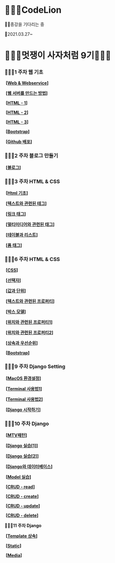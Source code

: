 # 👩🏽‍🏫CodeLion

🙏🏻종강을 기다리는 중

📖2021.03.27~

# 👰🏻‍♀️멋쟁이 사자처럼 9기👰🏾‍♂️




### __👨🏽‍💻1 주차 웹 기초__

​	__[[Web & Webservice](./1st/web&service.md)]__

​	__[[웹 서버를 만드는 방법](./1st/howtomake.md)]__

​	__[[HTML - 1](./1st/html_1.md)]__

​	__[[HTML - 2](./1st/html_2.md)]__

​	__[[HTML - 3](./1st/html_3.md)]__

​	__[[Bootstrap](./1st/bootstrap.md)]__

​	__[[Github 배포](./1st/githubdist.md)]__



### __👨🏽‍💻2 주차 블로그 만들기__

​	__[[블로그](https://dltmd202.github.io/)]__



### __👨🏽‍💻3 주차 HTML & CSS__

​	__[[Html 기초](./3rd/basic_html.md)]__

​	__[[텍스트와 관련된 테그](./3rd/related_text.md)]__

​	__[[링크 태그](./3rd/link.md)]__

​	__[[멀티미디어와 관련된 태그](./3rd/media.md)]__

​	__[[테이블과 리스트](./3rd/table.md)]__

​	__[[폼 태그](./3rd/form.md)]__



### __👨🏽‍💻6 주차 HTML & CSS__

​	__[[CSS](./6th/CSS.md)]__

​	__[[선택자](./6th/selecter.md)]__

​	__[[값과 단위](./6th/valueAndUnit.md)]__

​	__[[텍스트와 관련된 프로퍼티](./6th/TextReProp.md)]__

​	__[[박스 모델](./6th/boxModel.md)]__

​	__[[위치와 관련된 프로퍼티1](./6th/Loc1.md)]__

​	__[[위치와 관련된 프로퍼티2](./6th/Loc2.md)]__

​	__[[상속과 우선순위](./6th/Loc2.md)]__

​	__[[Bootstrap](./6th/bootstrap.md)]__



### __👨🏽‍💻9 주차 Django Setting__

​	__[[MacOS 환경설정](./9th/mac_setting.md)]__

​	__[[Terminal 사용법1](./9th/terminal1.md)]__

​	__[[Terminal 사용법2](./9th/terminal2.md)]__

​	__[[Django 시작하기](./9th/stDj.md)]__



### __👨🏽‍💻10 주차 Django__

​	__[[MTV패턴](./10th/MTV.md)]__

​	__[[Django 실습[1]](./10th/django1.md)]__

​	__[[Django 실습[2]](./10th/django2.md)]__

​	__[[Django와 데이터베이스](./10th/dj_and_db.md)]__

​	__[[Model 실습](./10th/Model.md)]__

​	__[[CRUD - read](./10th/read.md)]__

​	__[[CRUD - create](./10th/create.md)]__

​	__[[CRUD - update](./10th/update.md)]__

​	__[[CRUD - delete](./10th/delete.md)]__



__👨🏽‍💻11 주차 Django__

​	__[[Template 상속](./13th/Tem_heritage.md)]__

​	__[[Static](./13th/static.md)]__

​	__[[Media](./13th/Media.md)]__
